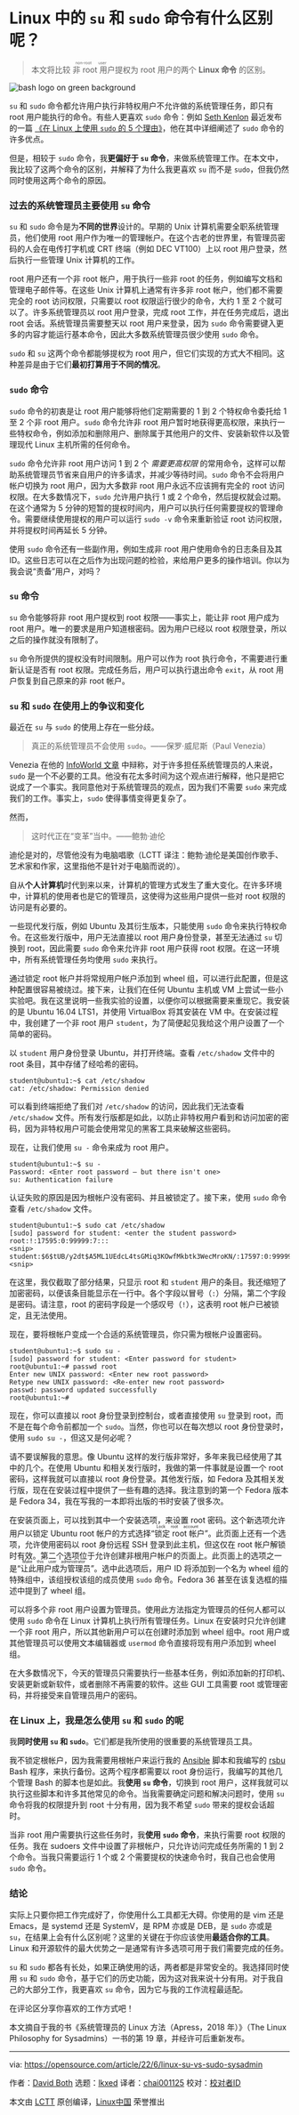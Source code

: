 [#]: subject: "Linux su vs sudo: what's the difference?"
[#]: via: "https://opensource.com/article/22/6/linux-su-vs-sudo-sysadmin"
[#]: author: "David Both https://opensource.com/users/dboth"
[#]: collector: "lkxed"
[#]: translator: "chai001125"
[#]: reviewer: " "
[#]: publisher: " "
[#]: url: " "

Linux 中的 `su` 和 `sudo` 命令有什么区别呢？
======

>本文将比较 <ruby>非 root 用户<rt> non-root user </rt></ruby> 提权为 root 用户的两个 **Linux 命令** 的区别。

![bash logo on green background][1]

`su` 和 `sudo` 命令都允许用户执行非特权用户不允许做的系统管理任务，即只有 root 用户能执行的命令。有些人更喜欢 `sudo` 命令：例如 [Seth Kenlon][2] 最近发布的一篇 [《在 Linux 上使用 `sudo` 的 5 个理由》][3]，他在其中详细阐述了 `sudo` 命令的许多优点。

但是，相较于 `sudo` 命令，我**更偏好于 `su` 命令**，来做系统管理工作。在本文中，我比较了这两个命令的区别，并解释了为什么我更喜欢 `su` 而不是 `sudo`，但我仍然同时使用这两个命令的原因。

### 过去的系统管理员主要使用 `su` 命令

`su` 和 `sudo` 命令是为**不同的世界**设计的。早期的 Unix 计算机需要全职系统管理员，他们使用 root 用户作为唯一的管理帐户。在这个古老的世界里，有管理员密码的人会在电传打字机或 CRT 终端（例如 DEC VT100）上以 root 用户登录，然后执行一些管理 Unix 计算机的工作。

root 用户还有一个非 root 帐户，用于执行一些非 root 的任务，例如编写文档和管理电子邮件等。在这些 Unix 计算机上通常有许多非 root 帐户，他们都不需要完全的 root 访问权限，只需要以 root 权限运行很少的命令，大约 1 至 2 个就可以了。许多系统管理员以 root 用户登录，完成 root 工作，并在任务完成后，退出 root 会话。系统管理员需要整天以 root 用户来登录，因为 `sudo` 命令需要键入更多的内容才能运行基本命令，因此大多数系统管理员很少使用 `sudo` 命令。

`sudo` 和 `su` 这两个命令都能够提权为 root 用户，但它们实现的方式大不相同。这种差异是由于它们**最初打算用于不同的情况**。

### `sudo` 命令

`sudo` 命令的初衷是让 root 用户能够将他们定期需要的 1 到 2 个特权命令委托给 1 至 2 个非 root 用户。`sudo` 命令允许非 root 用户暂时地获得更高权限，来执行一些特权命令，例如添加和删除用户、删除属于其他用户的文件、安装新软件以及管理现代 Linux 主机所需的任何命令。

`sudo` 命令允许非 root 用户访问 1 到 2 个 _需要更高权限_ 的常用命令，这样可以帮助系统管理员节省来自用户的许多请求，并减少等待时间。`sudo` 命令不会将用户帐户切换为 root 用户，因为大多数非 root 用户永远不应该拥有完全的 root 访问权限。在大多数情况下，`sudo` 允许用户执行 1 或 2 个命令，然后提权就会过期。在这个通常为 5 分钟的短暂的提权时间内，用户可以执行任何需要提权的管理命令。需要继续使用提权的用户可以运行 `sudo -v` 命令来重新验证 root 访问权限，并将提权时间再延长 5 分钟。

使用 `sudo` 命令还有一些副作用，例如生成非 root 用户使用命令的日志条目及其 ID。这些日志可以在之后作为出现问题的检验，来给用户更多的操作培训。你以为我会说“责备”用户，对吗？

### `su` 命令

`su` 命令能够将非 root 用户提权到 root 权限——事实上，能让非 root 用户成为 root 用户。唯一的要求是用户知道根密码。因为用户已经以 root 权限登录，所以之后的操作就没有限制了。

`su` 命令所提供的提权没有时间限制。用户可以作为 root 执行命令，不需要进行重新认证是否有 root 权限。完成任务后，用户可以执行退出命令 `exit`，从 root 用户恢复到自己原来的非 root 帐户。

### `su` 和 `sudo` 在使用上的争议和变化

最近在 `su` 与 `sudo` 的使用上存在一些分歧。

> 真正的系统管理员不会使用 `sudo`。——保罗·威尼斯（Paul Venezia）

Venezia 在他的 [InfoWorld 文章][4] 中辩称，对于许多担任系统管理员的人来说，`sudo` 是一个不必要的工具。他没有花太多时间为这个观点进行解释，他只是把它说成了一个事实。我同意他对于系统管理员的观点，因为我们不需要 `sudo` 来完成我们的工作。事实上，`sudo` 使得事情变得更复杂了。

然而，

> 这时代正在“变革”当中。——鲍勃·迪伦

迪伦是对的，尽管他没有为电脑唱歌（LCTT 译注：鲍勃·迪伦是美国创作歌手、艺术家和作家，这里指他不是针对于电脑而说的）。

自从**个人计算机**时代到来以来，计算机的管理方式发生了重大变化。在许多环境中，计算机的使用者也是它的管理员，这使得为这些用户提供一些对 root 权限的访问是有必要的。

一些现代发行版，例如 Ubuntu 及其衍生版本，只能使用 `sudo` 命令来执行特权命令。在这些发行版中，用户无法直接以 root 用户身份登录，甚至无法通过 `su` 切换到 root，因此需要 `sudo` 命令来允许非 root 用户获得 root 权限。在这一环境中，所有系统管理任务均使用 `sudo` 来执行。

通过锁定 root 帐户并将常规用户帐户添加到 wheel 组，可以进行此配置，但是这种配置很容易被绕过。接下来，让我们在任何 Ubuntu 主机或 VM 上尝试一些小实验吧。我在这里说明一些我实验的设置，以便你可以根据需要来重现它。我安装的是 Ubuntu 16.04 LTS1，并使用 VirtualBox 将其安装在 VM 中。在安装过程中，我创建了一个非 root 用户 `student`，为了简便起见我给这个用户设置了一个简单的密码。

以 `student` 用户身份登录 Ubuntu，并打开终端。查看 `/etc/shadow` 文件中的 root 条目，其中存储了经哈希的密码。

```
student@ubuntu1:~$ cat /etc/shadow
cat: /etc/shadow: Permission denied
```

可以看到终端拒绝了我们对 `/etc/shadow` 的访问，因此我们无法查看 `/etc/shadow` 文件。所有发行版都是如此，以防止非特权用户看到和访问加密的密码，因为非特权用户可能会使用常见的黑客工具来破解这些密码。

现在，让我们使用 `su -` 命令来成为 root 用户。

```
student@ubuntu1:~$ su -
Password: <Enter root password – but there isn't one>
su: Authentication failure
```

认证失败的原因是因为根帐户没有密码、并且被锁定了。接下来，使用 `sudo` 命令查看 `/etc/shadow` 文件。

```
student@ubuntu1:~$ sudo cat /etc/shadow
[sudo] password for student: <enter the student password>
root:!:17595:0:99999:7:::
<snip>
student:$6$tUB/y2dt$A5ML1UEdcL4tsGMiq3KOwfMkbtk3WecMroKN/:17597:0:99999:7:::
<snip>
```

在这里，我仅截取了部分结果，只显示 root 和 `student` 用户的条目。我还缩短了加密密码，以便该条目能显示在一行中。各个字段以冒号（`:`）分隔，第二个字段是密码。请注意，root 的密码字段是一个感叹号（`!`），这表明 root 帐户已被锁定，且无法使用。

现在，要将根帐户变成一个合适的系统管理员，你只需为根帐户设置密码。

```
student@ubuntu1:~$ sudo su -
[sudo] password for student: <Enter password for student>
root@ubuntu1:~# passwd root
Enter new UNIX password: <Enter new root password>
Retype new UNIX password: <Re-enter new root password>
passwd: password updated successfully
root@ubuntu1:~#
```

现在，你可以直接以 root 身份登录到控制台，或者直接使用 `su` 登录到 root，而不是在每个命令前都加一个 `sudo`。当然，你也可以在每次想以 root 身份登录时，使用 `sudo su -`，但这又是何必呢？

请不要误解我的意思。像 Ubuntu 这样的发行版非常好，多年来我已经使用了其中的几个。在使用 Ubuntu 和相关发行版时，我做的第一件事就是设置一个 root 密码，这样我就可以直接以 root 身份登录。其他发行版，如 Fedora 及其相关发行版，现在在安装过程中提供了一些有趣的选择。我注意到的第一个 Fedora 版本是 Fedora 34，我在写我的一本即将出版的书时安装了很多次。

在安装页面上，可以找到其中一个安装选项，来设置 root 密码。这个新选项允许用户以锁定 Ubuntu root 帐户的方式选择“<ruby>锁定 root 帐户<rt> Lock root account </rt></ruby>”。此页面上还有一个选项，允许使用密码以 root 身份远程 SSH 登录到此主机，但这仅在 root 帐户解锁时有效。第二个选项位于允许创建非根用户帐户的页面上。此页面上的选项之一是“<ruby>让此用户成为管理员<rt> Make this user administrator </rt></ruby>”。选中此选项后，用户 ID 将添加到一个名为 wheel 组的特殊组中，该组授权该组的成员使用 `sudo` 命令。Fedora 36 甚至在该复选框的描述中提到了 wheel 组。

可以将多个非 root 用户设置为管理员。使用此方法指定为管理员的任何人都可以使用 `sudo` 命令在 Linux 计算机上执行所有管理任务。Linux 在安装时只允许创建一个非 root 用户，所以其他新用户可以在创建时添加到 wheel 组中。root 用户或其他管理员可以使用文本编辑器或 `usermod` 命令直接将现有用户添加到 wheel 组。

在大多数情况下，今天的管理员只需要执行一些基本任务，例如添加新的打印机、安装更新或新软件，或者删除不再需要的软件。这些 GUI 工具需要 root 或管理密码，并将接受来自管理员用户的密码。

### 在 Linux 上，我是怎么使用 `su` 和 `sudo` 的呢

我**同时使用 `su` 和 `sudo`**。它们都是我所使用的很重要的系统管理员工具。

我不锁定根帐户，因为我需要用根帐户来运行我的 [Ansible][5] 脚本和我编写的 [rsbu][6] Bash 程序，来执行备份。这两个程序都需要以 root 身份运行，我编写的其他几个管理 Bash 的脚本也是如此。我**使用 `su` 命令**，切换到 root 用户，这样我就可以执行这些脚本和许多其他常见的命令。当我需要确定问题和解决问题时，使用 `su` 命令将我的权限提升到 root 十分有用，因为我不希望 `sudo` 带来的提权会话超时。

当非 root 用户需要执行这些任务时，我**使用 `sudo` 命令**，来执行需要 root 权限的任务。我在 sudoers 文件中设置了非根帐户，只允许访问完成任务所需的 1 到 2 个命令。当我只需要运行 1 个或 2 个需要提权的快速命令时，我自己也会使用 `sudo` 命令。

### 结论

实际上只要你把工作完成好了，你使用什么工具都无大碍。你使用的是 vim 还是 Emacs，是 systemd 还是 SystemV，是 RPM 亦或是 DEB，是 `sudo` 亦或是 `su`，在结果上会有什么区别呢？这里的关键在于你应该使用**最适合你的工具**。Linux 和开源软件的最大优势之一是通常有许多选项可用于我们需要完成的任务。

`su` 和 `sudo` 都各有长处，如果正确使用的话，两者都是非常安全的。我选择同时使用 `su` 和 `sudo` 命令，基于它们的历史功能，因为这对我来说十分有用。对于我自己的大部分工作，我更喜欢 `su` 命令，因为它与我的工作流程最适配。

在评论区分享你喜欢的工作方式吧！

本文摘自于我的书《系统管理员的 Linux 方法（Apress，2018 年）》（The Linux Philosophy for Sysadmins）一书的第 19 章，并经许可后重新发布。

--------------------------------------------------------------------------------

via: https://opensource.com/article/22/6/linux-su-vs-sudo-sysadmin

作者：[David Both][a]
选题：[lkxed][b]
译者：[chai001125](https://github.com/chai001125)
校对：[校对者ID](https://github.com/校对者ID)

本文由 [LCTT](https://github.com/LCTT/TranslateProject) 原创编译，[Linux中国](https://linux.cn/) 荣誉推出

[a]: https://opensource.com/users/dboth
[b]: https://github.com/lkxed
[1]: https://opensource.com/sites/default/files/lead-images/bash_command_line.png
[2]: https://opensource.com/users/seth
[3]: https://opensource.com/article/22/5/use-sudo-linux
[4]: http://www.infoworld.com/t/unix/nine-traits-the-veteran-unix-admin-276?page=0,0&source=fssr
[5]: https://opensource.com/article/20/10/first-day-ansible
[6]: https://opensource.com/article/17/1/rsync-backup-linux
